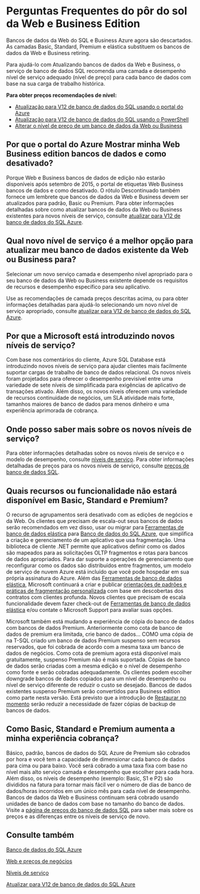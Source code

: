 <properties
   pageTitle="Perguntas Frequentes do pôr do sol Azure Web de banco de dados do SQL e Business Edition | Microsoft Azure"
   description="Descubra quando os bancos de dados da Web do SQL Azure e Business serão descartados e saiba mais sobre os recursos e funcionalidades de novos níveis de serviço."
   services="sql-database"
   documentationCenter="na"
   authors="stevestein"
   manager="jhubbard"
   editor="monicar" />
<tags
   ms.service="sql-database"
   ms.devlang="na"
   ms.topic="article"
   ms.tgt_pltfrm="na"
   ms.workload="data-management"
   ms.date="08/08/2016"
   ms.author="sstein" />

# <a name="web-and-business-edition-sunset-faq"></a>Perguntas Frequentes do pôr do sol da Web e Business Edition

Bancos de dados da Web do SQL e Business Azure agora são descartados. As camadas Basic, Standard, Premium e elástica substituem os bancos de dados da Web e Business retiring.

Para ajudá-lo com Atualizando bancos de dados da Web e Business, o serviço de banco de dados SQL recomenda uma camada e desempenho nível de serviço adequado (nível de preço) para cada banco de dados com base na sua carga de trabalho histórica.

**Para obter preços recomendações de nível:**

- [Atualização para V12 de banco de dados do SQL usando o portal do Azure](sql-database-upgrade-server-portal.md)
- [Atualização para V12 de banco de dados do SQL usando o PowerShell](sql-database-upgrade-server-powershell.md)
- [Alterar o nível de preço de um banco de dados da Web ou Business](sql-database-service-tier-advisor.md)



## <a name="why-does-the-azure-portal-show-my-web-and-business-edition-databases-as-retired"></a>Por que o portal do Azure Mostrar minha Web Business edition bancos de dados e como desativado?

Porque Web e Business bancos de dados de edição não estarão disponíveis após setembro de 2015, o portal de etiquetas Web Business bancos de dados e como desativado. O rótulo Descontinuado também fornece um lembrete que bancos de dados da Web e Business devem ser atualizados para padrão, Basic ou Premium. Para obter informações detalhadas sobre como atualizar bancos de dados da Web ou Business existentes para novos níveis de serviço, consulte [atualizar para V12 de banco de dados do SQL Azure](sql-database-upgrade-server-portal.md).

## <a name="which-new-service-tier-is-the-best-choice-to-upgrade-my-existing-web-or-business-database-to"></a>Qual novo nível de serviço é a melhor opção para atualizar meu banco de dados existente da Web ou Business para?

Selecionar um novo serviço camada e desempenho nível apropriado para o seu banco de dados da Web ou Business existente depende os requisitos de recursos e desempenho específico para seu aplicativo.

Use as recomendações de camada preços descritas acima, ou para obter informações detalhadas para ajudá-lo selecionando um novo nível de serviço apropriado, consulte [atualizar para V12 de banco de dados do SQL Azure](sql-database-upgrade-server-portal.md).

## <a name="why-is-microsoft-introducing-new-service-tiers"></a>Por que a Microsoft está introduzindo novos níveis de serviço?

Com base nos comentários do cliente, Azure SQL Database está introduzindo novos níveis de serviço para ajudar clientes mais facilmente suportar cargas de trabalho de banco de dados relacional. Os novos níveis foram projetados para oferecer o desempenho previsível entre uma variedade de sete níveis de simplificada para exigências de aplicativo de transações ativado. Além disso, os novos níveis oferecem uma variedade de recursos continuidade de negócios, um SLA atividade mais forte, tamanhos maiores de banco de dados para menos dinheiro e uma experiência aprimorada de cobrança.

## <a name="where-can-i-learn-more-about-the-new-service-tiers"></a>Onde posso saber mais sobre os novos níveis de serviço?

Para obter informações detalhadas sobre os novos níveis de serviço e o modelo de desempenho, consulte [níveis de serviço](sql-database-service-tiers.md). Para obter informações detalhadas de preços para os novos níveis de serviço, consulte [preços de banco de dados SQL](https://azure.microsoft.com/pricing/details/sql-database/).

## <a name="what-features-or-functionality-will-not-be-available-in-basic-standard-and-premium"></a>Quais recursos ou funcionalidade não estará disponível em Basic, Standard e Premium?

O recurso de agrupamentos será desativado com as edições de negócios e da Web. Os clientes que precisam de escala-out seus bancos de dados serão recomendados em vez disso, usar ou migrar para [Ferramentas de banco de dados elástica](sql-database-elastic-scale-get-started.md) para [Banco de dados do SQL Azure](sql-database-elastic-scale-get-started.md), que simplifica a criação e gerenciamento de um aplicativo que usa fragmentação. Uma biblioteca de cliente .NET permite que aplicativos definir como os dados são mapeados para as solicitações OLTP fragmentos e rotas para bancos de dados apropriados. Para dar suporte a operações de gerenciamento que reconfigurar como os dados são distribuídos entre fragmentos, um modelo de serviço de nuvem Azure está incluído que você pode hospedar em sua própria assinatura do Azure. Além das [Ferramentas de banco de dados elástica](sql-database-elastic-scale-get-started.md), Microsoft continuará a criar e publicar [orientações de padrões e práticas de fragmentação personalizada](https://msdn.microsoft.com/library/azure/dn764977.aspx) com base em descobertas dos contratos com clientes profunda. Novos clientes que precisam de escala funcionalidade devem fazer check-out de [Ferramentas de banco de dados elástica](sql-database-elastic-scale-get-started.md) e/ou contate o Microsoft Support para avaliar suas opções.

Microsoft também está mudando a experiência de cópia do banco de dados com bancos de dados Premium. Anteriormente como cota de banco de dados de premium era limitada, crie banco de dados... COMO uma cópia de na T-SQL criado um banco de dados Premium suspenso sem recursos reservados, que foi cobrada de acordo com a mesma taxa um banco de dados de negócios. Como cota de premium agora está disponível mais gratuitamente, suspenso Premium não é mais suportada. Cópias de banco de dados serão criadas com a mesma edição e o nível de desempenho como fonte e serão cobradas adequadamente. Os clientes podem escolher downgrade bancos de dados copiados para um nível de desempenho ou nível de serviço diferente de reduzir o custo se desejado. Bancos de dados existentes suspenso Premium serão convertidos para Business edition como parte nesta versão. Está previsto que a introdução de [Restaurar no momento](sql-database-recovery-using-backups.md#point-in-time-restore) serão reduzir a necessidade de fazer cópias de backup de bancos de dados.

## <a name="how-does-basic-standard-and-premium-improve-my-billing-experience"></a>Como Basic, Standard e Premium aumenta a minha experiência cobrança?

Básico, padrão, bancos de dados do SQL Azure de Premium são cobrados por hora e você tem a capacidade de dimensionar cada banco de dados para cima ou para baixo. Você será cobrado a uma taxa fixa com base no nível mais alto serviço camada e desempenho que escolher para cada hora. Além disso, os níveis de desempenho (exemplo: Basic, S1 e P2) são divididos na fatura para tornar mais fácil ver o número de dias de banco de dados/horas incorridos em um único mês para cada nível de desempenho. Bancos de dados da Web e Business continuam será cobrado usando unidades de banco de dados com base no tamanho do banco de dados. Visite a [página de preços do banco de dados SQL](https://azure.microsoft.com/pricing/details/sql-database/) para saber mais sobre os preços e as diferenças entre os níveis de serviço de novo.


## <a name="see-also"></a>Consulte também

[Banco de dados do SQL Azure](https://azure.microsoft.com/documentation/services/sql-database/)

[Web e preços de negócios](https://azure.microsoft.com/pricing/details/sql-database/web-business/)

[Níveis de serviço](sql-database-service-tiers.md)

[Atualizar para V12 de banco de dados do SQL Azure](sql-database-upgrade-server-portal.md)
